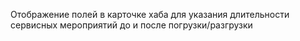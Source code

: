 Отображение полей в карточке хаба для указания длительности сервисных мероприятий до и после погрузки/разгрузки